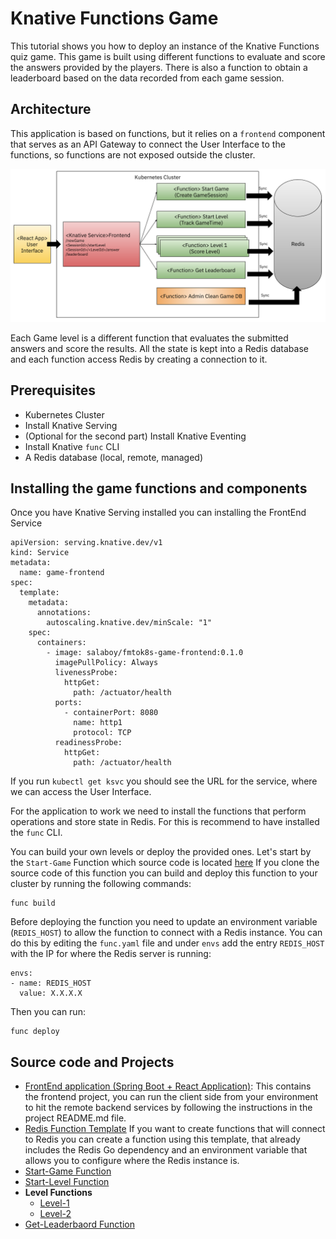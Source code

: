# Knative Functions Game 

This tutorial shows you how to deploy an instance of the Knative Functions quiz game. 
This game is built using different functions to evaluate and score the answers provided by the players. 
There is also a function to obtain a leaderboard based on the data recorded from each game session.

## Architecture

This application is based on functions, but it relies on a `frontend` component that serves as an API Gateway to connect the User Interface to the functions, so functions are not exposed outside the cluster. 

![game-architecture.png](game-architecture.png)
  
Each Game level is a different function that evaluates the submitted answers and score the results. 
All the state is kept into a Redis database and each function access Redis by creating a connection to it.
  
  

## Prerequisites

- Kubernetes Cluster
- Install Knative Serving
- (Optional for the second part) Install Knative Eventing
- Install Knative `func` CLI
- A Redis database (local, remote, managed)

## Installing the game functions and components
  
Once you have Knative Serving installed you can installing the FrontEnd Service
  
```
apiVersion: serving.knative.dev/v1
kind: Service
metadata:
  name: game-frontend
spec:
  template:
    metadata:
      annotations:
        autoscaling.knative.dev/minScale: "1"
    spec:
      containers:
        - image: salaboy/fmtok8s-game-frontend:0.1.0
          imagePullPolicy: Always
          livenessProbe:
            httpGet:
              path: /actuator/health
          ports:
            - containerPort: 8080
              name: http1
              protocol: TCP
          readinessProbe:
            httpGet:
              path: /actuator/health
```

If you run `kubectl get ksvc` you should see the URL for the service, where we can access the User Interface. 

For the application to work we need to install the functions that perform operations and store state in Redis. 
For this is recommend to have installed the `func` CLI. 

You can build your own levels or deploy the provided ones. 
Let's start by the `Start-Game` Function which source code is located [here](https://github.com/salaboy/start-game)
If you clone the source code of this function you can build and deploy this function to your cluster by running the following commands: 

```
func build
```
Before deploying the function you need to update an environment variable (`REDIS_HOST`) to allow the function to connect with a Redis instance. 
You can do this by editing the `func.yaml` file and under `envs` add the entry `REDIS_HOST` with the IP for where the Redis server is running: 

```
envs:
- name: REDIS_HOST
  value: X.X.X.X
```

Then you can run:  
```
func deploy
```




## Source code and Projects

- [FrontEnd application (Spring Boot + React Application)](https://github.com/salaboy/fmtok8s-game-frontend): This contains the frontend project, you can run the client side from your environment to hit the remote backend services by following the instructions in the project README.md file. 
- [Redis Function Template]() If you want to create functions that will connect to Redis you can create a function using this template, that already includes the Redis Go dependency and an environment variable that allows you to configure where the Redis instance is. 
- [Start-Game Function](https://github.com/salaboy/start-game)
- [Start-Level Function](https://github.com/salaboy/start-level)
- **Level Functions**
  - [Level-1](https://github.com/salaboy/level-1) 
  - [Level-2](https://github.com/salaboy/level-2) 
- [Get-Leaderbaord Function](https://github.com/salaboy/get-leaderboard)




